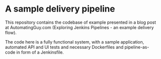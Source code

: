 # A sample delivery pipeline
This repository contains the codebase of example presented in a blog post at AutomatingGuy.com (Exploring Jenkins Pipelines - an example delivery flow).

The code here is a fully functional system, with a sample application, automated API and UI tests and necessary Dockerfiles and pipeline-as-code in form of a Jenkinsfile.
